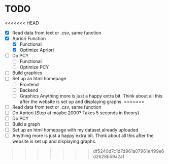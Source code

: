# TODO
<<<<<<< HEAD
- [X] Read data from text or .csv, same function
- [X] Apriori Function
    - [X] Functional
    - [X] Optimize Apriori
- [ ] Do PCY
    - [ ] Functional
    - [ ] Optimize PCY
- [ ] Build graphics
- [ ] Set up an html homepage
    - [ ] Frontend
    - [ ] Backend
    - [ ] Graphics
Anything more is just a happy extra bit. Think about all this after the website is set up and displaying graphs.
=======
- [ ] Read data from text or .csv, same function
- [ ] Do Apriori (Stop at maybe 2000? Takes 5 seconds in theory)
- [ ] Do PCY
- [ ] Build a graph
- [ ] Set up an html homepage with my dataset already uploaded
- [ ] Anything more is just a happy extra bit. Think about all this after the website is set up and displaying graphs.
>>>>>>> df5240d7c1d7d961a07961e499e6d2628b59a2a1
